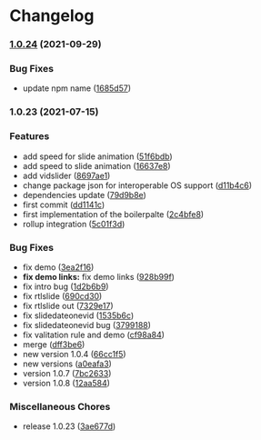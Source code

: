 # Changelog

### [1.0.24](https://www.github.com/donkeyclip/motorcortex-slides/compare/v1.0.23...v1.0.24) (2021-09-29)


### Bug Fixes

* update npm name ([1685d57](https://www.github.com/donkeyclip/motorcortex-slides/commit/1685d57b3f6161618e9e80e585b948508d1b7459))

### 1.0.23 (2021-07-15)


### Features

* add speed for slide animation ([51f6bdb](https://www.github.com/kissmybutton/motorcortex-slides/commit/51f6bdbcd06133c2b7b03aaac8f9c589dc6a4c53))
* add speed to slide animation ([16637e8](https://www.github.com/kissmybutton/motorcortex-slides/commit/16637e854621c06085eff2c98fa7df69ba2ded11))
* add vidslider ([8697ae1](https://www.github.com/kissmybutton/motorcortex-slides/commit/8697ae15eb013a32cca9d5453ae500a06c0ff68f))
* change package json for interoperable OS support ([d11b4c6](https://www.github.com/kissmybutton/motorcortex-slides/commit/d11b4c626bc9ecbfdb6c7f67d1e862f0de5fc69b))
* dependencies update ([79d9b8e](https://www.github.com/kissmybutton/motorcortex-slides/commit/79d9b8e0d06478228f02266f5cedda3ce9e48d50))
* first commit ([dd1141c](https://www.github.com/kissmybutton/motorcortex-slides/commit/dd1141cca3b24d756e9e57c1703c55f77c9b5233))
* first implementation of the boilerpalte ([2c4bfe8](https://www.github.com/kissmybutton/motorcortex-slides/commit/2c4bfe85e42ca7917792dc8dfba9ad67c8cd5bc6))
* rollup integration ([5c01f3d](https://www.github.com/kissmybutton/motorcortex-slides/commit/5c01f3d9dfe13757bc33e19d6d7aba82cd8e7f75))


### Bug Fixes

* fix demo ([3ea2f16](https://www.github.com/kissmybutton/motorcortex-slides/commit/3ea2f16af5a62ab648c1120aedad720653de885c))
* **fix demo links:** fix demo links ([928b99f](https://www.github.com/kissmybutton/motorcortex-slides/commit/928b99f9999715b1a108ba024d8d6590fbc4a49b))
* fix intro bug ([1d2b6b9](https://www.github.com/kissmybutton/motorcortex-slides/commit/1d2b6b9811598ebaaf31e4ea218b3cb435df2f2a))
* fix rtlslide ([690cd30](https://www.github.com/kissmybutton/motorcortex-slides/commit/690cd3072aaa52766e04dc949b3612a086df38e9))
* fix rtlslide out ([7329e17](https://www.github.com/kissmybutton/motorcortex-slides/commit/7329e1725a2f41e4aebaf35f9f337e663b56c418))
* fix slidedateonevid ([1535b6c](https://www.github.com/kissmybutton/motorcortex-slides/commit/1535b6cb7df17104ff81e33b4a9ddc9f83e1313f))
* fix slidedateonevid bug ([3799188](https://www.github.com/kissmybutton/motorcortex-slides/commit/3799188faefdb259fe0402aa386a813f12d33976))
* fix valitation rule and demo ([cf98a84](https://www.github.com/kissmybutton/motorcortex-slides/commit/cf98a84261af64b76fedc3c948d638c24b20608c))
* merge ([dff3be6](https://www.github.com/kissmybutton/motorcortex-slides/commit/dff3be6e1dc391fedb40095e35d7e1744c184a8a))
* new version 1.0.4 ([66cc1f5](https://www.github.com/kissmybutton/motorcortex-slides/commit/66cc1f53d5ef44484842f55827aec3e17f481e8b))
* new versions ([a0eafa3](https://www.github.com/kissmybutton/motorcortex-slides/commit/a0eafa38e33bda28f24c4f13fdf8a97912d5fa86))
* version 1.0.7 ([7bc2633](https://www.github.com/kissmybutton/motorcortex-slides/commit/7bc2633b824de26597864673617b1bf2c93f59a9))
* version 1.0.8 ([12aa584](https://www.github.com/kissmybutton/motorcortex-slides/commit/12aa58431a1d5be37236ed80fdf3a8313f8927e3))


### Miscellaneous Chores

* release 1.0.23 ([3ae677d](https://www.github.com/kissmybutton/motorcortex-slides/commit/3ae677dc53b881e9ba1a6b01065778cf88d2c416))
